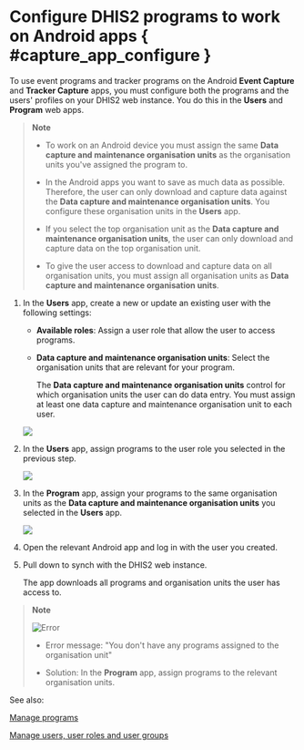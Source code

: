 # Configure DHIS2 programs to work on Android apps { #capture_app_configure }

To use event programs and tracker programs on the Android **Event
Capture** and **Tracker Capture** apps, you must configure both the
programs and the users' profiles on your DHIS2 web instance. You do this
in the **Users** and **Program** web apps.

> **Note**
> 
>   - To work on an Android device you must assign the same **Data
>     capture and maintenance organisation units** as the organisation
>     units you've assigned the program to.
> 
>   - In the Android apps you want to save as much data as possible.
>     Therefore, the user can only download and capture data against the
>     **Data capture and maintenance organisation units**. You configure
>     these organisation units in the **Users** app.
> 
>   - If you select the top organisation unit as the **Data capture and
>     maintenance organisation units**, the user can only download and
>     capture data on the top organisation unit.
> 
>   - To give the user access to download and capture data on all
>     organisation units, you must assign all organisation units as
>     **Data capture and maintenance organisation units**.

1.  In the **Users** app, create a new or update an existing user with
    the following settings:
    
      - **Available roles**: Assign a user role that allow the user to
        access programs.
    
      - **Data capture and maintenance organisation units**: Select the
        organisation units that are relevant for your program.
        
        The **Data capture and maintenance organisation units** control
        for which organisation units the user can do data entry. You
        must assign at least one data capture and maintenance
        organisation unit to each user.
    
    
    ![](resources/images/android/common/config_program_user_setting.png)

2.  In the **Users** app, assign programs to the user role you selected
    in the previous
    step.
    
    
    ![](resources/images/android/common/config_program_userrole_setting.png)

3.  In the **Program** app, assign your programs to the same
    organisation units as the **Data capture and maintenance
    organisation units** you selected in the **Users**
    app.
    
    
    ![](resources/images/android/common/config_program_orgunit_setting.png)

4.  Open the relevant Android app and log in with the user you created.

5.  Pull down to synch with the DHIS2 web instance.
    
    The app downloads all programs and organisation units the user has
    access to.

> **Note**
> 
> 
> ![Error](resources/images/android/common/config_error_program.png)
> 
>   - Error message: "You don't have any programs assigned to the
>     organisation unit"
> 
>   - Solution: In the **Program** app, assign programs to the relevant
>     organisation units.

See also:

[Manage
programs](https://ci.dhis2.org/docs/master/en/user/html/manage_tracker_programs.html)

[Manage users, user roles and user
groups](https://ci.dhis2.org/docs/master/en/user/html/mgt_user_role_group.html)

